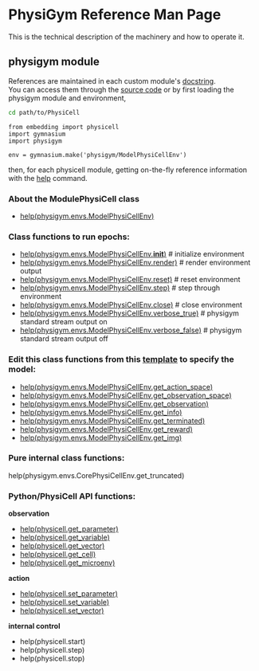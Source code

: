 # PhysiGym Reference Man Page

This is the technical description of the machinery and how to operate it.


## physigym module

References are maintained in each custom module's [docstring](https://en.wikipedia.org/wiki/Docstring).\
You can access them through the [source code](https://github.com/Dante-Berth/PhysiGym/tree/main/physigym/custom_modules/physigym/physigym/envs)
or by first loading the physigym module and environment,

```bash
cd path/to/PhysiCell
```

```python3
from embedding import physicell
import gymnasium
import physigym

env = gymnasium.make('physigym/ModelPhysiCellEnv')
```

then, for each physicell module, getting on-the-fly reference information with the [help](https://en.wikipedia.org/wiki/Help!) command.

### About the ModulePhysiCell class
+ [help(physigym.envs.ModelPhysiCellEnv)](https://github.com/Dante-Berth/PhysiGym/blob/main/man/docstring/physigym.envs.ModelPhysiCellEnv.md)

### Class functions to run epochs:
+ [help(physigym.envs.ModelPhysiCellEnv.__init__)](https://github.com/Dante-Berth/PhysiGym/blob/main/man/docstring/physigym.envs.ModelPhysiCellEnv.__init__.md)  # initialize environment
+ [help(physigym.envs.ModelPhysiCellEnv.render)](https://github.com/Dante-Berth/PhysiGym/blob/main/man/docstring/physigym.envs.ModelPhysiCellEnv.render.md)  # render environment output
+ [help(physigym.envs.ModelPhysiCellEnv.reset)](https://github.com/Dante-Berth/PhysiGym/blob/main/man/docstring/physigym.envs.ModelPhysiCellEnv.reset.md)  # reset environment
+ [help(physigym.envs.ModelPhysiCellEnv.step)](https://github.com/Dante-Berth/PhysiGym/blob/main/man/docstring/physigym.envs.ModelPhysiCellEnv.step.md)  # step through environment
+ [help(physigym.envs.ModelPhysiCellEnv.close)](https://github.com/Dante-Berth/PhysiGym/blob/main/man/docstring/physigym.envs.ModelPhysiCellEnv.close.md)  # close environment
+ [help(physigym.envs.ModelPhysiCellEnv.verbose_true)](https://github.com/Dante-Berth/PhysiGym/blob/main/man/docstring/physigym.envs.ModelPhysiCellEnv.verbose_true.md)  # physigym standard stream output on
+ [help(physigym.envs.ModelPhysiCellEnv.verbose_false)](https://github.com/Dante-Berth/PhysiGym/blob/main/man/docstring/physigym.envs.ModelPhysiCellEnv.verbose_false.md)  # physigym standard stream output off

### Edit this class functions from this [template](https://github.com/Dante-Berth/PhysiGym/blob/main/physigym/custom_modules/physigym/physigym/envs/physicell_model.py) to specify the model:
+ [help(physigym.envs.ModelPhysiCellEnv.get_action_space)](https://github.com/Dante-Berth/PhysiGym/blob/main/man/docstring/physigym.envs.ModelPhysiCellEnv.get_action_space.md)
+ [help(physigym.envs.ModelPhysiCellEnv.get_observation_space)](https://github.com/Dante-Berth/PhysiGym/blob/main/man/docstring/physigym.envs.ModelPhysiCellEnv.get_observation_space.md)
+ [help(physigym.envs.ModelPhysiCellEnv.get_observation)](https://github.com/Dante-Berth/PhysiGym/blob/main/man/docstring/physigym.envs.ModelPhysiCellEnv.get_observation.md)
+ [help(physigym.envs.ModelPhysiCellEnv.get_info)](https://github.com/Dante-Berth/PhysiGym/blob/main/man/docstring/physigym.envs.ModelPhysiCellEnv.get_info.md)
+ [help(physigym.envs.ModelPhysiCellEnv.get_terminated)](https://github.com/Dante-Berth/PhysiGym/blob/main/man/docstring/physigym.envs.ModelPhysiCellEnv.get_terminated.md)
+ [help(physigym.envs.ModelPhysiCellEnv.get_reward)](https://github.com/Dante-Berth/PhysiGym/blob/main/man/docstring/physigym.envs.ModelPhysiCellEnv.get_reward.md)
+ [help(physigym.envs.ModelPhysiCellEnv.get_img)](https://github.com/Dante-Berth/PhysiGym/blob/main/man/docstring/physigym.envs.ModelPhysiCellEnv.get_img.md)

### Pure internal class functions:
help(physigym.envs.CorePhysiCellEnv.get_truncated)

### Python/PhysiCell API functions:

**observation**
+ [help(physicell.get_parameter)](https://github.com/Dante-Berth/PhysiGym/blob/main/man/docstring/physicell.get_parameter.md)
+ [help(physicell.get_variable)](https://github.com/Dante-Berth/PhysiGym/blob/main/man/docstring/physicell.get_variable.md)
+ [help(physicell.get_vector)](https://github.com/Dante-Berth/PhysiGym/blob/main/man/docstring/physicell.get_vector.md)
+ [help(physicell.get_cell)](https://github.com/Dante-Berth/PhysiGym/blob/main/man/docstring/physicell.get_cell.md)
+ [help(physicell.get_microenv)](https://github.com/Dante-Berth/PhysiGym/blob/main/man/docstring/physicell.get_microenv.md)

**action**
+ [help(physicell.set_parameter)](https://github.com/Dante-Berth/PhysiGym/blob/main/man/docstring/physicell.set_parameter.md)
+ [help(physicell.set_variable)](https://github.com/Dante-Berth/PhysiGym/blob/main/man/docstring/physicell.set_variable.md)
+ [help(physicell.set_vector)](https://github.com/Dante-Berth/PhysiGym/blob/main/man/docstring/physicell.set_vector.md)

**internal control**
+ help(physicell.start)
+ help(physicell.step)
+ help(physicell.stop)
